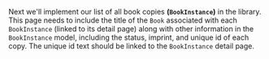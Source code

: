 Next we'll implement our list of all book copies **(`BookInstance`)** in the library. This page needs to include the title of the `Book` associated with each `BookInstance` (linked to its detail page) along with other information in the `BookInstance` model, including the status, imprint, and unique id of each copy. The unique id text should be linked to the `BookInstance` detail page.
